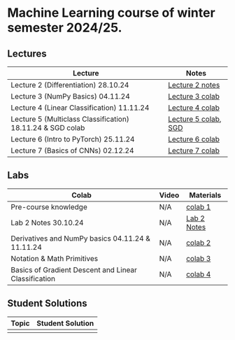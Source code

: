 # Machine Learning course of winter semester 2024/25.

## Lectures
Lecture | Notes |
| ----- |  ----- |
| Lecture 2 (Differentiation) 28.10.24 | [Lecture 2 notes] |
| Lecture 3 (NumPy Basics) 04.11.24 | [Lecture 3 colab] |
| Lecture 4 (Linear Classification) 11.11.24 | [Lecture 4 colab] |
| Lecture 5 (Multiclass Classification) 18.11.24 & SGD colab | [Lecture 5 colab], [SGD] |
| Lecture 6 (Intro to PyTorch) 25.11.24 | [Lecture 6 colab] |
| Lecture 7 (Basics of CNNs) 02.12.24 | [Lecture 7 colab] |

## Labs
Colab | Video | Materials | 
| ----- | ------ | ----- |
| Pre-course knowledge | N/A | [colab 1] |
| Lab 2 Notes 30.10.24 | N/A | [Lab 2 Notes] |
| Derivatives and NumPy basics 04.11.24 & 11.11.24 | N/A | [colab 2] |
| Notation & Math Primitives | N/A | [colab 3] |
| Basics of Gradient Descent and Linear Classification | N/A | [colab 4] |

## Student Solutions 
Topic | Student Solution |
| ----- | ------ |
|  |  |

[colab 1]: https://colab.research.google.com/drive/1uWDBCxhqb_C03k5CpgQ_JB9tov3UCmmu
[Lecture 2 notes]: https://drive.google.com/file/d/1H1SrB0Za8cqyUGnc-VQ5PcNqodT4xkoF/view?usp=sharing
[Lab 2 Notes]: https://drive.google.com/file/d/1w2UNnP0vJvqfXkZo4prESc69kCCo_Lic/view?usp=sharing
[Lecture 3 colab]: https://colab.research.google.com/drive/1wpffZTpKV4yfVRajEuIaxHYlaD-9Dcn2#scrollTo=nG4b2__chiTV
[Lecture 4 colab]: https://colab.research.google.com/drive/1OYsLgWEFOZ17njtX6ILxS4fxFtOmDJhQ?usp=sharing
[colab 2]: https://colab.research.google.com/drive/11pQ-tfj6YNZdB41vxkbyD0UrIQAS24SW?usp=sharing
[Lecture 5 colab]: https://colab.research.google.com/drive/1fXDv5N--J8uwomXJRcaSr2KUk95lIrbr?usp=sharing
[SGD]: https://colab.research.google.com/drive/1Jkh434DiIilvfNc6QxeBTdzdnzdlODFZ
[Lecture 6 colab]: https://colab.research.google.com/drive/1_Cj1PsC0UIqztNRisCCwclqSpjOwJNjG?usp=sharing
[Lecture 7 colab]: https://colab.research.google.com/drive/1LfyYdKX9rlSAxmZIzH0Z_jZf_-VzwrpH
[colab 3]: https://colab.research.google.com/drive/1lQecP0HAwYWORQz9aj008YTs0B8WtDgs?usp=sharing
[colab 4]: https://colab.research.google.com/drive/17JDbyiZuPvmRQn6Edz0BH0NxYAMrVTM0?usp=sharing
